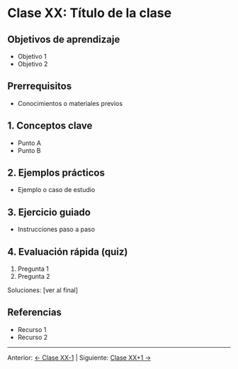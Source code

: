 # Clase XX: Título de la clase

## Objetivos de aprendizaje
- Objetivo 1
- Objetivo 2

## Prerrequisitos
- Conocimientos o materiales previos

## 1. Conceptos clave
- Punto A
- Punto B

## 2. Ejemplos prácticos
- Ejemplo o caso de estudio

## 3. Ejercicio guiado
- Instrucciones paso a paso

## 4. Evaluación rápida (quiz)
1) Pregunta 1
2) Pregunta 2

Soluciones: [ver al final]

## Referencias
- Recurso 1
- Recurso 2

---
Anterior: [← Clase XX-1](Clase_XX-1.md) | Siguiente: [Clase XX+1 →](Clase_XX+1.md)


